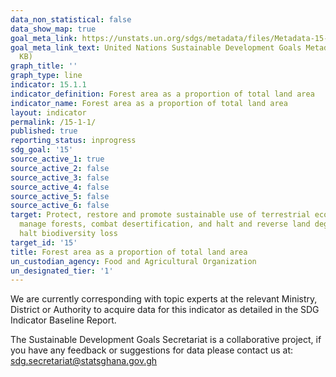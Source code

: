 ```yaml
---
data_non_statistical: false
data_show_map: true
goal_meta_link: https://unstats.un.org/sdgs/metadata/files/Metadata-15-01-01.pdf
goal_meta_link_text: United Nations Sustainable Development Goals Metadata (PDF 379
  KB)
graph_title: ''
graph_type: line
indicator: 15.1.1
indicator_definition: Forest area as a proportion of total land area
indicator_name: Forest area as a proportion of total land area
layout: indicator
permalink: /15-1-1/
published: true
reporting_status: inprogress
sdg_goal: '15'
source_active_1: true
source_active_2: false
source_active_3: false
source_active_4: false
source_active_5: false
source_active_6: false
target: Protect, restore and promote sustainable use of terrestrial ecosystems, sustainably
  manage forests, combat desertification, and halt and reverse land degradation and
  halt biodiversity loss
target_id: '15'
title: Forest area as a proportion of total land area
un_custodian_agency: Food and Agricultural Organization
un_designated_tier: '1'
---
```

We are currently corresponding with topic experts at the relevant Ministry, District or Authority to acquire data for this indicator as detailed in the SDG Indicator Baseline Report.

The Sustainable Development Goals Secretariat is a collaborative project, if you have any feedback or suggestions for data please contact us at: sdg.secretariat@statsghana.gov.gh
